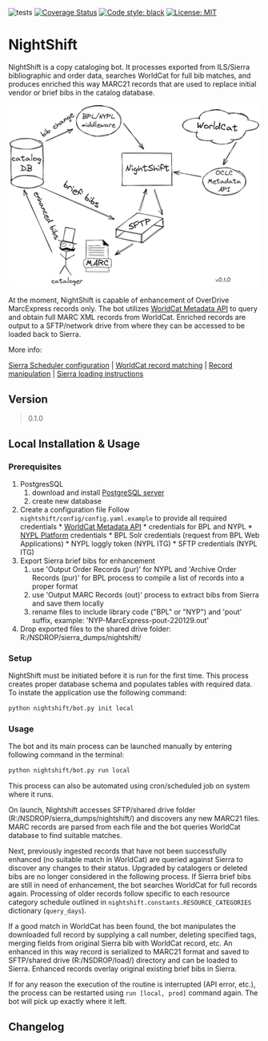![tests](https://github.com/BookOps-CAT/NightShift/actions/workflows/tests.yaml/badge.svg?branch=main) [![Coverage Status](https://coveralls.io/repos/github/BookOps-CAT/NightShift/badge.svg?branch=main)](https://coveralls.io/github/BookOps-CAT/NightShift?branch=main) [![Code style: black](https://img.shields.io/badge/code%20style-black-000000.svg)](https://github.com/psf/black) [![License: MIT](https://img.shields.io/badge/License-MIT-yellow.svg)](https://opensource.org/licenses/MIT)

# NightShift
NightShift is a copy cataloging bot. It processes exported from ILS/Sierra bibliographic and order data, searches WorldCat for full bib matches, and produces enriched this way MARC21 records that are used to replace initial vendor or brief bibs in the catalog database.


 [![Overview](https://github.com/BookOps-CAT/NightShift/blob/main/docs/media/NightShift-concept-0.1.0-2022-04-12.png)](https://github.com/BookOps-CAT/NightShift/blob/main/docs/media/NightShift-concept-0.1.0-2022-04-12.png)


At the moment, NightShift is capable of enhancement of OverDrive MarcExpress records only. The bot utilizes [WorldCat Metadata API](https://www.oclc.org/developer/api/oclc-apis/worldcat-metadata-api.en.html) to query and obtain full MARC XML records from WorldCat. Enriched records are output to a SFTP/network drive from where they can be accessed to be loaded back to Sierra.

More info: 

[Sierra Scheduler configuration](https://github.com/BookOps-CAT/NightShift/blob/main/docs/sierra.md) | [WorldCat record matching](https://github.com/BookOps-CAT/NightShift/blob/main/docs/matching.md) | [Record manipulation](https://github.com/BookOps-CAT/NightShift/blob/main/docs/manipulating.md) | [Sierra loading instructions](https://github.com/BookOps-CAT/NightShift/blob/main/docs/loading.md) 

## Version
> 0.1.0

## Local Installation & Usage

### Prerequisites
1. PostgresSQL
	1. download and install [PostgreSQL server](https://www.postgresql.org/download/) 
	2. create new database 
2. Create a configuration file 
	Follow `nightshift/config/config.yaml.example` to provide all required credentials 
		* [WorldCat Metadata API](https://www.oclc.org/developer/api/oclc-apis/worldcat-metadata-api.en.html) 
		* credentials for BPL and NYPL 
			* [NYPL Platform](https://platformdocs.nypl.org/) credentials 
			* BPL Solr credentials (request from BPL Web Applications) 
		* NYPL loggly token (NYPL ITG) 
		* SFTP credentials (NYPL ITG) 
3. Export Sierra brief bibs for enhancement 
	1. use 'Output Order Records (pur)' for NYPL and 'Archive Order Records (pur)' for BPL process to compile a list of records into a proper format 
	2. use 'Output MARC Records (out)' process to extract bibs from Sierra and save them locally 
	3. rename files to include library code ("BPL" or "NYP") and 'pout' suffix, example: 'NYP-MarcExpress-pout-220129.out'
4. Drop exported files to the shared drive folder: R:/NSDROP/sierra_dumps/nightshift/

### Setup
NightShift must be initiated before it is run for the first time. This process creates proper database schema and populates tables with required data. To instate the application use the following command:

```bash
python nightshift/bot.py init local
```

### Usage

The bot and its main process can be launched manually by entering following command in the terminal:

```bash
python nightshift/bot.py run local
```

This process can also be automated using cron/scheduled job on system where it runs.

On launch, Nightshift accesses SFTP/shared drive folder (R:/NSDROP/sierra_dumps/nightshift/) and discovers any new MARC21 files. MARC records are parsed from each file and the bot queries WorldCat database to find suitable matches. 

Next, previously ingested records that have not been successfully enhanced (no suitable match in WorldCat) are queried against Sierra to discover any changes to their status. Upgraded by catalogers or deleted bibs are no longer considered in the following process. If Sierra brief bibs are still in need of enhancement, the bot searches WorldCat for full records again. Processing of older records follow specific to each resource category schedule outlined in `nightshift.constants.RESOURCE_CATEGORIES` dictionary (`query_days`).

If a good match in WorldCat has been found, the bot manipulates the downloaded full record by supplying a call number, deleting specified tags, merging fields from original Sierra bib with WorldCat record, etc. An enhanced in this way record is serialized to MARC21 format and saved to SFTP/shared drive (R:/NSDROP/load/) directory and can be loaded to Sierra. Enhanced records overlay original existing brief bibs in Sierra.

If for any reason the execution of the routine is interrupted (API error, etc.), the process can be restarted using `run [local, prod]` command again. The bot will pick up exactly where it left.

## Changelog